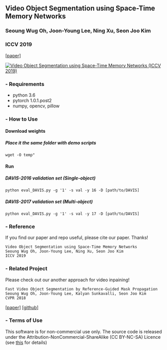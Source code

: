 ## Video Object Segmentation using Space-Time Memory Networks
### Seoung Wug Oh, Joon-Young Lee, Ning Xu, Seon Joo Kim
### ICCV 2019
[[paper]](https://arxiv.org/abs/1904.00607)

[![Video Object Segmentation using Space-Time Memory Networks (ICCV 2019)](https://img.youtube.com/vi/vVZiBEDmgIU/0.jpg)](https://www.youtube.com/watch?v=vVZiBEDmgIU "Video Object Segmentation using Space-Time Memory Networks (ICCV 2019)")



### - Requirements
- python 3.6
- pytorch 1.0.1.post2
- numpy, opencv, pillow

### - How to Use
#### Download weights
##### Place it the same folder with demo scripts
```
wget -O temp"
```

#### Run
##### DAVIS-2016 validation set (Single-object)
``` 
python eval_DAVIS.py -g '1' -s val -y 16 -D [path/to/DAVIS]
```
##### DAVIS-2017 validation set (Multi-object)
``` 
python eval_DAVIS.py -g '1' -s val -y 17 -D [path/to/DAVIS]
```


### - Reference 
If you find our paper and repo useful, please cite our paper. Thanks!
``` 
Video Object Segmentation using Space-Time Memory Networks
Seoung Wug Oh, Joon-Young Lee, Ning Xu, Seon Joo Kim
ICCV 2019
```

### - Related Project
Please check out our another approach for video inpaining!
``` 
Fast Video Object Segmentation by Reference-Guided Mask Propagation
Seoung Wug Oh, Joon-Young Lee, Kalyan Sunkavalli, Seon Joo Kim
CVPR 2018
```
[[paper]](http://openaccess.thecvf.com/content_cvpr_2018/papers/Oh_Fast_Video_Object_CVPR_2018_paper.pdf)
[[github]](https://github.com/seoungwugoh/RGMP)



### - Terms of Use
This software is for non-commercial use only.
The source code is released under the Attribution-NonCommercial-ShareAlike (CC BY-NC-SA) Licence
(see [this](https://creativecommons.org/licenses/by-nc-sa/4.0/legalcode) for details)
